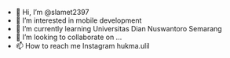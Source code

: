 - 👋 Hi, I’m @slamet2397
- 👀 I’m interested in mobile development
- 🌱 I’m currently learning Universitas Dian Nuswantoro Semarang
- 💞️ I’m looking to collaborate on ...
- 📫 How to reach me Instagram hukma.ulil

<!---
slamet2397/slamet2397 is a ✨ special ✨ repository because its `README.md` (this file) appears on your GitHub profile.
You can click the Preview link to take a look at your changes.
--->
